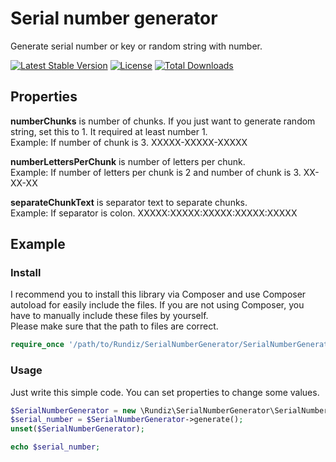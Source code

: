 # Serial number generator

Generate serial number or key or random string with number.

[![Latest Stable Version](https://poser.pugx.org/rundiz/serial-number-generator/v/stable)](https://packagist.org/packages/rundiz/serial-number-generator)
[![License](https://poser.pugx.org/rundiz/serial-number-generator/license)](https://packagist.org/packages/rundiz/serial-number-generator)
[![Total Downloads](https://poser.pugx.org/rundiz/serial-number-generator/downloads)](https://packagist.org/packages/rundiz/serial-number-generator)

## Properties
**numberChunks** is number of chunks. If you just want to generate random string, set this to 1. It required at least number 1.<br>
Example: If number of chunk is 3. XXXXX-XXXXX-XXXXX

**numberLettersPerChunk** is number of letters per chunk.<br>
Example: If number of letters per chunk is 2 and number of chunk is 3. XX-XX-XX

**separateChunkText** is separator text to separate chunks.<br>
Example: If separator is colon. XXXXX:XXXXX:XXXXX:XXXXX:XXXXX

## Example

### Install
I recommend you to install this library via Composer and use Composer autoload for easily include the files. If you are not using Composer, you have to manually include these files by yourself.<br>
Please make sure that the path to files are correct.

```php
require_once '/path/to/Rundiz/SerialNumberGenerator/SerialNumberGenerator.php';
```


### Usage
Just write this simple code. You can set properties to change some values.

```php
$SerialNumberGenerator = new \Rundiz\SerialNumberGenerator\SerialNumberGenerator();
$serial_number = $SerialNumberGenerator->generate();
unset($SerialNumberGenerator);

echo $serial_number;
```